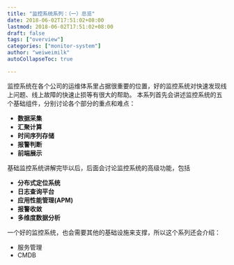 ```yaml
---
title: "监控系统系列：（一）总览"
date: 2018-06-02T17:51:02+08:00
lastmod: 2018-06-02T17:51:02+08:00
draft: false
tags: ["overview"]
categories: ["monitor-system"]
author: "weiweimilk"
autoCollapseToc: true

---
```


监控系统在各个公司的运维体系里占据很重要的位置，好的监控系统对快速发现线上问题、线上故障的快速止损等有很大的帮助。
本系列首先会讲述监控系统的五个基础组件，分别讨论各个部分的重点和难点：

* **数据采集**
* **汇聚计算**
* **时间序列存储**
* **报警判断**
* **前端展示**

基础监控系统讲解完毕以后，后面会讨论监控系统的高级功能，包括

* **分布式定位系统**
* **日志查询平台**
* **应用性能管理(APM)**
* **报警收敛**
* **多维度数据分析**

一个好的监控系统，也会需要其他的基础设施来支撑，所以这个系列还会介绍：

* 服务管理
* CMDB




